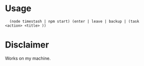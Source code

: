 # Usage

```
  (node timestash | npm start) (enter | leave | backup | (task <action> <title> ))
```

# Disclaimer

Works on my machine.